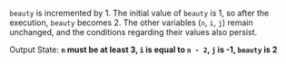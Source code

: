 `beauty` is incremented by 1. The initial value of `beauty` is 1, so after the execution, `beauty` becomes 2. The other variables (`n`, `i`, `j`) remain unchanged, and the conditions regarding their values also persist. 

Output State: **`n` must be at least 3, `i` is equal to `n - 2`, `j` is -1, `beauty` is 2**